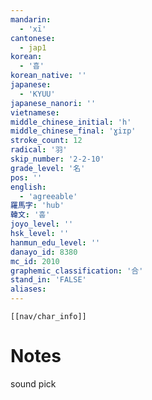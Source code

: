 ```yaml
---
mandarin:
  - 'xī'
cantonese:
  - jap1
korean:
  - '흡'
korean_native: ''
japanese:
  - 'KYUU'
japanese_nanori: ''
vietnamese:
middle_chinese_initial: 'h'
middle_chinese_final: 'ɣiɪp'
stroke_count: 12
radical: '羽'
skip_number: '2-2-10'
grade_level: '名'
pos: ''
english:
  - 'agreeable'
羅馬字: 'hub'
韓文: '훕'
joyo_level: ''
hsk_level: ''
hanmun_edu_level: ''
danayo_id: 8380
mc_id: 2010
graphemic_classification: '合'
stand_in: 'FALSE'
aliases:
---
```

```meta-bind-embed
[[nav/char_info]]
```

# Notes
sound pick
